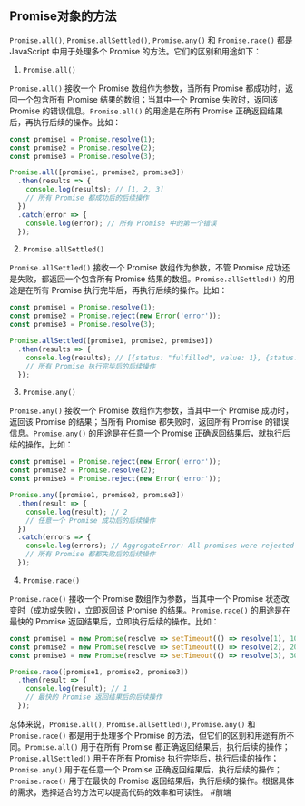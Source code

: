 ## Promise对象的方法
`Promise.all()`, `Promise.allSettled()`, `Promise.any()` 和 `Promise.race()` 都是 JavaScript 中用于处理多个 Promise 的方法。它们的区别和用途如下：

1. `Promise.all()`

`Promise.all()` 接收一个 Promise 数组作为参数，当所有 Promise 都成功时，返回一个包含所有 Promise 结果的数组；当其中一个 Promise 失败时，返回该 Promise 的错误信息。`Promise.all()` 的用途是在所有 Promise 正确返回结果后，再执行后续的操作。比如：

```javascript
const promise1 = Promise.resolve(1);
const promise2 = Promise.resolve(2);
const promise3 = Promise.resolve(3);

Promise.all([promise1, promise2, promise3])
  .then(results => {
    console.log(results); // [1, 2, 3]
    // 所有 Promise 都成功后的后续操作
  })
  .catch(error => {
    console.log(error); // 所有 Promise 中的第一个错误
  });
```

2. `Promise.allSettled()`

`Promise.allSettled()` 接收一个 Promise 数组作为参数，不管 Promise 成功还是失败，都返回一个包含所有 Promise 结果的数组。`Promise.allSettled()` 的用途是在所有 Promise 执行完毕后，再执行后续的操作。比如：

```javascript
const promise1 = Promise.resolve(1);
const promise2 = Promise.reject(new Error('error'));
const promise3 = Promise.resolve(3);

Promise.allSettled([promise1, promise2, promise3])
  .then(results => {
    console.log(results); // [{status: "fulfilled", value: 1}, {status: "rejected", reason: Error: error}, {status: "fulfilled", value: 3}]
    // 所有 Promise 执行完毕后的后续操作
  });
```

3. `Promise.any()`

`Promise.any()` 接收一个 Promise 数组作为参数，当其中一个 Promise 成功时，返回该 Promise 的结果；当所有 Promise 都失败时，返回所有 Promise 的错误信息。`Promise.any()` 的用途是在任意一个 Promise 正确返回结果后，就执行后续的操作。比如：

```javascript
const promise1 = Promise.reject(new Error('error'));
const promise2 = Promise.resolve(2);
const promise3 = Promise.reject(new Error('error'));

Promise.any([promise1, promise2, promise3])
  .then(result => {
    console.log(result); // 2
    // 任意一个 Promise 成功后的后续操作
  })
  .catch(errors => {
    console.log(errors); // AggregateError: All promises were rejected
    // 所有 Promise 都都失败后的后续操作
  });
```

4. `Promise.race()`

`Promise.race()` 接收一个 Promise 数组作为参数，当其中一个 Promise 状态改变时（成功或失败），立即返回该 Promise 的结果。`Promise.race()` 的用途是在最快的 Promise 返回结果后，立即执行后续的操作。比如：

```javascript
const promise1 = new Promise(resolve => setTimeout(() => resolve(1), 1000));
const promise2 = new Promise(resolve => setTimeout(() => resolve(2), 2000));
const promise3 = new Promise(resolve => setTimeout(() => resolve(3), 3000));

Promise.race([promise1, promise2, promise3])
  .then(result => {
    console.log(result); // 1
    // 最快的 Promise 返回结果后的后续操作
  });
```

总体来说，`Promise.all()`, `Promise.allSettled()`, `Promise.any()` 和 `Promise.race()` 都是用于处理多个 Promise 的方法，但它们的区别和用途有所不同。`Promise.all()` 用于在所有 Promise 都正确返回结果后，执行后续的操作；`Promise.allSettled()` 用于在所有 Promise 执行完毕后，执行后续的操作；`Promise.any()` 用于在任意一个 Promise 正确返回结果后，执行后续的操作；`Promise.race()` 用于在最快的 Promise 返回结果后，执行后续的操作。根据具体的需求，选择适合的方法可以提高代码的效率和可读性。
#前端 